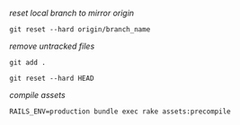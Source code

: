 *reset local branch to mirror origin*

`git reset --hard origin/branch_name`

*remove untracked files*

`git add .`

`git reset --hard HEAD`

*compile assets*

`RAILS_ENV=production bundle exec rake assets:precompile`
